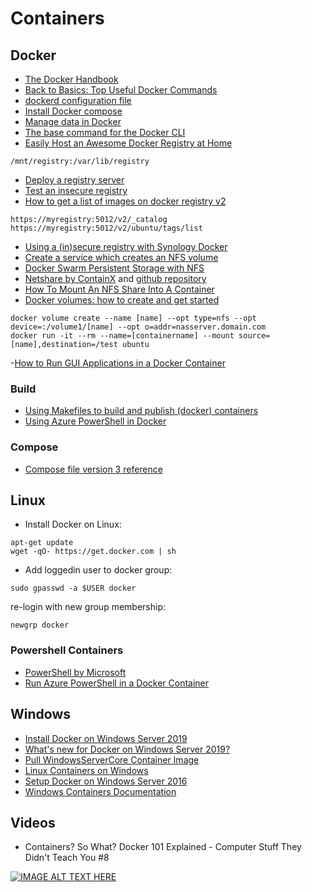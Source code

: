 # Containers

## Docker

- [The Docker Handbook](https://www.freecodecamp.org/news/the-docker-handbook/)
- [Back to Basics: Top Useful Docker Commands](https://adamtheautomator.com/back-to-basics-top-useful-docker-commands/)
- [dockerd configuration file](https://docs.docker.com/engine/reference/commandline/dockerd/)
- [Install Docker compose](https://docs.docker.com/compose/install/)
- [Manage data in Docker](https://docs.docker.com/engine/admin/volumes/)
- [The base command for the Docker CLI](https://docs.docker.com/engine/reference/commandline/docker/)
- [Easily Host an Awesome Docker Registry at Home](https://medium.com/@lukebenson/easily-host-an-awesome-docker-registry-at-home-694a9c70740f)

`/mnt/registry:/var/lib/registry`

- [Deploy a registry server](https://docs.docker.com/registry/deploying/)
- [Test an insecure registry](https://docs.docker.com/registry/insecure/)
- [How to get a list of images on docker registry v2](https://stackoverflow.com/questions/31251356/how-to-get-a-list-of-images-on-docker-registry-v2)

```
https://myregistry:5012/v2/_catalog
https://myregistry:5012/v2/ubuntu/tags/list
```
- [Using a (in)secure registry with Synology Docker](https://lenain.info/using-a-in-secure-registry-with-synology-docker/)
- [Create a service which creates an NFS volume](https://docs.docker.com/storage/volumes/#create-a-service-which-creates-an-nfs-volume)
- [Docker Swarm Persistent Storage with NFS](https://sysadmins.co.za/docker-swarm-persistent-storage-with-nfs/)
- [Netshare by ContainX](http://netshare.containx.io/docs/getting-started) and [github repository](https://github.com/ContainX/docker-volume-netshare)
- [How To Mount An NFS Share Into A Container](https://anto.online/guides/how-to-mount-an-nfs-share-into-a-container/)
- [Docker volumes: how to create and get started](https://phoenixnap.com/kb/docker-volumes)
```
docker volume create --name [name] --opt type=nfs --opt device=:/volume1/[name] --opt o=addr=nasserver.domain.com
docker run -it --rm --name=[containername] --mount source=[name],destination=/test ubuntu
```


-[How to Run GUI Applications in a Docker Container](https://www.cloudsavvyit.com/10520/how-to-run-gui-applications-in-a-docker-container/)

### Build

- [Using Makefiles to build and publish (docker) containers](https://dev.to/flpslv/using-makefiles-to-build-and-publish-docker-containers-7c8)
- [Using Azure PowerShell in Docker](https://docs.microsoft.com/en-us/powershell/azure/azureps-in-docker?view=azps-6.4.0)

### Compose

- [Compose file version 3 reference](https://docs.docker.com/compose/compose-file/)

## Linux

- Install Docker on Linux:

```
apt-get update
wget -qO- https://get.docker.com | sh
```

- Add loggedin user to docker group:

```
sudo gpasswd -a $USER docker
```
  re-login with new group membership:
```
newgrp docker
```
### Powershell Containers

- [PowerShell by Microsoft](https://hub.docker.com/_/microsoft-powershell)
- [Run Azure PowerShell in a Docker Container](https://www.thomasmaurer.ch/2020/03/run-azure-powershell-in-a-docker-container/)

## Windows

- [Install Docker on Windows Server 2019](https://www.ntweekly.com/2018/11/03/install-docker-on-windows-server-2019/)
- [What's new for Docker on Windows Server 2019?](https://stefanscherer.github.io/docker-on-windows-server-2019/)
- [Pull WindowsServerCore Container Image](https://hub.docker.com/r/microsoft/windowsservercore/)
- [Linux Containers on Windows](https://docs.microsoft.com/en-us/virtualization/windowscontainers/deploy-containers/linux-containers)
- [Setup Docker on Windows Server 2016](https://blogs.technet.microsoft.com/canitpro/2016/10/26/step-by-step-setup-docker-on-your-windows-2016-server/)
- [Windows Containers Documentation](https://docs.microsoft.com/en-us/virtualization/windowscontainers/)

## Videos

- Containers? So What? Docker 101 Explained - Computer Stuff They Didn't Teach You #8

[![IMAGE ALT TEXT HERE](http://img.youtube.com/vi/0oEsMwSxBsk/default.jpg)](https://www.youtube.com/watch?v=0oEsMwSxBsk)
